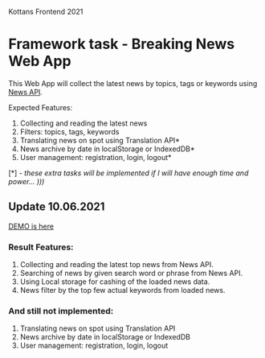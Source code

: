Kottans Frontend 2021

# Framework task - Breaking News Web App

This Web App will collect the latest news by topics, tags or keywords using [News API](https://newsapi.org/?ref=apilist.fun).

Expected Features:

1. Collecting and reading the latest news
2. Filters: topics, tags, keywords
3. Translating news on spot using Translation API\*
4. News archive by date in localStorage or IndexedDB\*
5. User management: registration, login, logout\*

[*] - _these extra tasks will be implemented if I will have enough time and power... )))_




## Update 10.06.2021

[DEMO is here](https://andrewklmn.github.io/framework-task/)

### Result Features:

1. Collecting and reading the latest top news from News API.
2. Searching of news by given search word or phrase from News API.
3. Using Local storage for cashing of the loaded news data.
4. News filter by the top few actual keywords from loaded news.

### And still not implemented:

1. Translating news on spot using Translation API
2. News archive by date in localStorage or IndexedDB
3. User management: registration, login, logout
